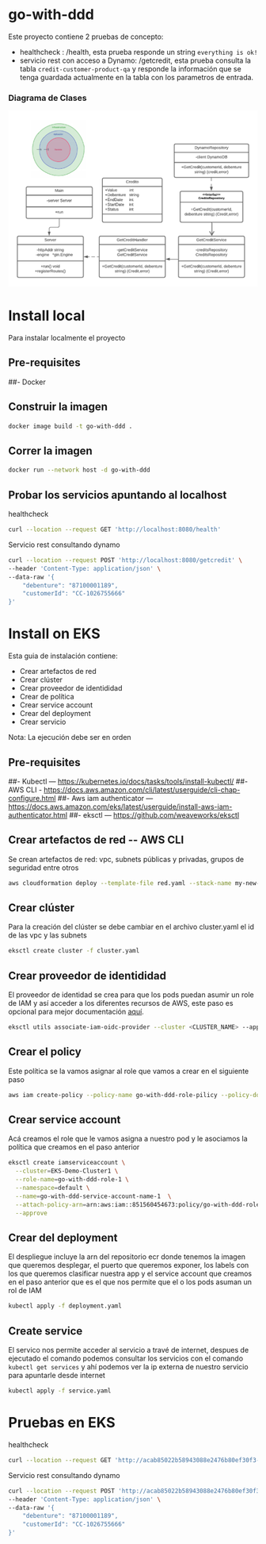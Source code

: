 # go-with-ddd
Este proyecto contiene 2 pruebas de concepto:
* healthcheck : /health, esta prueba responde un string `everything is ok!`
* servicio rest con acceso a Dynamo: /getcredit, esta prueba consulta la tabla `credit-customer-product-qa` y responde la información que se tenga guardada actualmente en la tabla con los parametros de entrada.

### Diagrama de Clases 
![Diagram de clases ](/resources/images/clases.png?raw=true "Diagrama de clases")

# Install local
Para instalar localmente el proyecto 
## Pre-requisites
##- Docker

## Construir la imagen 
```bash
docker image build -t go-with-ddd .
```
## Correr la imagen
```bash
docker run --network host -d go-with-ddd
```
## Probar los servicios apuntando al localhost
healthcheck
```bash
curl --location --request GET 'http://localhost:8080/health'
```
Servicio rest consultando dynamo
```bash
curl --location --request POST 'http://localhost:8080/getcredit' \
--header 'Content-Type: application/json' \
--data-raw '{
    "debenture": "87100001189",
    "customerId": "CC-1026755666"
}'
```

# Install on EKS
Esta guia de instalación contiene:
- Crear artefactos de red
- Crear clúster
- Crear proveedor de identididad
- Crear de política
- Crear service account
- Crear del deployment
- Crear servicio

 Nota: La ejecución debe ser en orden


## Pre-requisites
##- Kubectl —  https://kubernetes.io/docs/tasks/tools/install-kubectl/
##- AWS CLI -  https://docs.aws.amazon.com/cli/latest/userguide/cli-chap-configure.html
##- Aws iam authenticator — https://docs.aws.amazon.com/eks/latest/userguide/install-aws-iam-authenticator.html
##- eksctl — https://github.com/weaveworks/eksctl


## Crear artefactos de red -- AWS CLI
Se crean artefactos de red: vpc, subnets públicas y privadas, grupos de seguridad entre otros
```bash
aws cloudformation deploy --template-file red.yaml --stack-name my-new-stack
```

## Crear clúster
Para la creación del clúster se debe cambiar en el archivo cluster.yaml el id de las vpc y las subnets
```bash
eksctl create cluster -f cluster.yaml
```

## Crear proveedor de identididad
El proveedor de identidad se crea para que los pods puedan asumir un role de IAM y así acceder a los diferentes recursos de AWS, este paso es opcional para mejor documentación [aquí](https://dzone.com/articles/how-to-use-aws-iam-role-on-aws-eks-pods).
```bash
eksctl utils associate-iam-oidc-provider --cluster <CLUSTER_NAME> --approve
```

## Crear el policy
Este política se la vamos asignar al role que vamos a crear en el siguiente paso
```bash
aws iam create-policy --policy-name go-with-ddd-role-pilicy --policy-document file://policy.json
```

## Crear service account
Acá creamos el role que le vamos asigna a nuestro pod y le asociamos la política que creamos en el paso anterior

```bash
eksctl create iamserviceaccount \
  --cluster=EKS-Demo-Cluster1 \
  --role-name=go-with-ddd-role-1 \
  --namespace=default \
  --name=go-with-ddd-service-account-name-1  \
  --attach-policy-arn=arn:aws:iam::851560454673:policy/go-with-ddd-role-pilicy \
  --approve
```

## Crear del deployment
El despliegue incluye la arn del repositorio ecr donde tenemos la imagen que queremos desplegar, el puerto que queremos exponer, los labels con los que queremos clasificar nuestra app y el service account que creamos en el paso anterior que es el que nos permite que el o los pods asuman un rol de IAM
```bash
kubectl apply -f deployment.yaml
```

## Create service
El servico nos permite acceder al servicio a travé de internet, despues de ejecutado el comando podemos consultar los servicios con el comando `kubectl get services` y ahí podemos ver la ip externa de nuestro servicio para apuntarle desde internet

```bash
kubectl apply -f service.yaml
```

# Pruebas en EKS
healthcheck
```bash
curl --location --request GET 'http://acab85022b58943088e2476b80ef30f3-1519037493.us-east-1.elb.amazonaws.com:8080/health'
```
Servicio rest consultando dynamo
```bash
curl --location --request POST 'http://acab85022b58943088e2476b80ef30f3-1519037493.us-east-1.elb.amazonaws.com:8080/getcredit' \
--header 'Content-Type: application/json' \
--data-raw '{
    "debenture": "87100001189",
    "customerId": "CC-1026755666"
}'
```